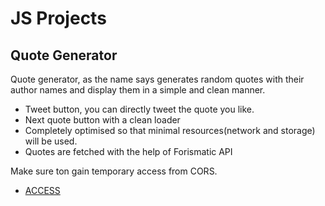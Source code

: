 # JS Projects
## Quote Generator


Quote generator, as the name says generates random quotes with their author names and display them in a simple and clean manner.

- Tweet button, you can directly tweet the quote you like.
- Next quote button with a clean loader
- Completely optimised so that minimal resources(network and storage) will be used.
- Quotes are fetched with the help of Forismatic API

Make sure ton gain temporary access from CORS.

- [ACCESS](https://cors-anywhere.herokuapp.com/corsdemo)
